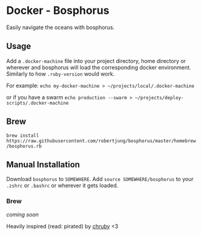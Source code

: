 # Docker - Bosphorus

Easily navigate the oceans with bosphorus.

## Usage

Add a `.docker-machine` file into your project directory, home directory or wherever and bosphorus will load the corresponding docker environment. Similarly to how `.ruby-version` would work.

For example:
`echo my-docker-machine > ~/projects/local/.docker-machine`

or if you have a swarm
`echo production --swarm > ~/projects/deploy-scripts/.docker-machine`

## Brew

`brew install https://raw.githubusercontent.com/robertjung/bosphorus/master/homebrew/bosphorus.rb`

## Manual Installation

Download `bosphorus` to `SOMEWHERE`. 
Add `source SOMEWHERE/bosphorus` to your `.zshrc` or `.bashrc` or wherever it gets loaded.

### Brew
*coming soon*

Heavily inspired (read: pirated) by [chruby](https://github.com/postmodern/chruby) <3
